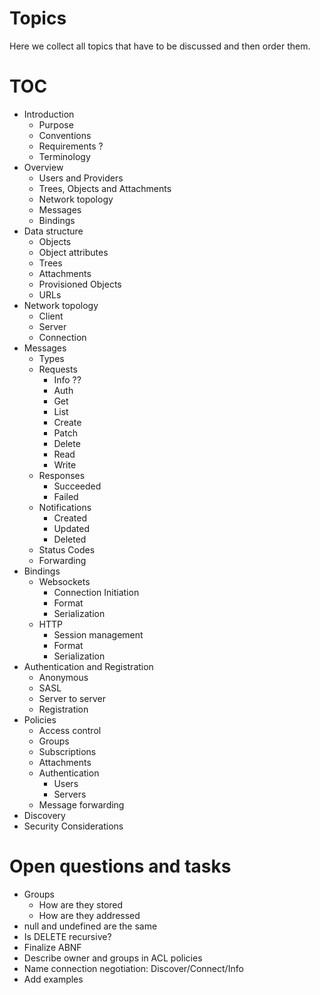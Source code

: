 # Topics
Here we collect all topics that have to be discussed and then order them.

# TOC

* Introduction
  * Purpose
  * Conventions
  * Requirements ?
  * Terminology
* Overview
  * Users and Providers
  * Trees, Objects and Attachments
  * Network topology
  * Messages
  * Bindings
* Data structure
  * Objects
  * Object attributes
  * Trees
  * Attachments
  * Provisioned Objects
  * URLs
* Network topology
  * Client
  * Server
  * Connection
* Messages
  * Types
  * Requests
    * Info ??
    * Auth
    * Get
    * List
    * Create
    * Patch
    * Delete
    * Read
    * Write
  * Responses
    * Succeeded
    * Failed
  * Notifications
    * Created
    * Updated
    * Deleted
  * Status Codes
  * Forwarding
* Bindings
  * Websockets
    * Connection Initiation
    * Format
    * Serialization
  * HTTP
    * Session management
    * Format
    * Serialization
* Authentication and Registration
  * Anonymous
  * SASL
  * Server to server
  * Registration
* Policies
  * Access control
  * Groups
  * Subscriptions
  * Attachments
  * Authentication
    * Users
    * Servers
  * Message forwarding
* Discovery
* Security Considerations

# Open questions and tasks
* Groups
  * How are they stored
  * How are they addressed
* null and undefined are the same
* Is DELETE recursive?
* Finalize ABNF
* Describe owner and groups in ACL policies
* Name connection negotiation: Discover/Connect/Info
* Add examples
